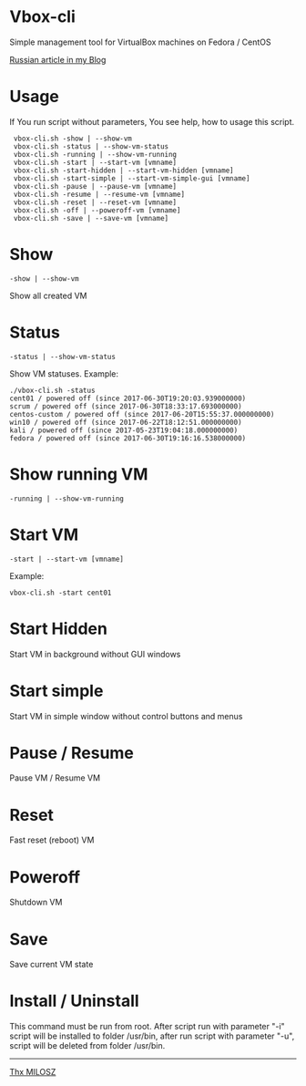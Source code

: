 # Vbox-cli
Simple management tool for VirtualBox machines on Fedora / CentOS

[Russian article in my Blog](https://sys-adm.in/virtualization/720-upravlenie-mashinami-virtualbox-iz-terminala.html)

# Usage
If You run script without parameters, You see help, how to usage this script.
```
 vbox-cli.sh -show | --show-vm
 vbox-cli.sh -status | --show-vm-status
 vbox-cli.sh -running | --show-vm-running
 vbox-cli.sh -start | --start-vm [vmname]
 vbox-cli.sh -start-hidden | --start-vm-hidden [vmname]
 vbox-cli.sh -start-simple | --start-vm-simple-gui [vmname]
 vbox-cli.sh -pause | --pause-vm [vmname]
 vbox-cli.sh -resume | --resume-vm [vmname]
 vbox-cli.sh -reset | --reset-vm [vmname]
 vbox-cli.sh -off | --poweroff-vm [vmname]
 vbox-cli.sh -save | --save-vm [vmname]

```
# Show
```
-show | --show-vm
```
Show all created VM

# Status
```
-status | --show-vm-status
```
Show VM statuses. Example:
```
./vbox-cli.sh -status
cent01 / powered off (since 2017-06-30T19:20:03.939000000)
scrum / powered off (since 2017-06-30T18:33:17.693000000)
centos-custom / powered off (since 2017-06-20T15:55:37.000000000)
win10 / powered off (since 2017-06-22T18:12:51.000000000)
kali / powered off (since 2017-05-23T19:04:18.000000000)
fedora / powered off (since 2017-06-30T19:16:16.538000000)
```

# Show running VM
```
-running | --show-vm-running
```

# Start VM
```
-start | --start-vm [vmname]
```
Example:
```
vbox-cli.sh -start cent01
```

# Start Hidden
Start VM in background without GUI windows

# Start simple
Start VM in simple window without control buttons and menus

# Pause / Resume
Pause VM / Resume VM

# Reset
Fast reset (reboot) VM

# Poweroff
Shutdown VM

# Save
Save current VM state

# Install / Uninstall
This command must be run from root. After script run with parameter "-i" script will be installed to folder /usr/bin, after run script with parameter "-u", script will be deleted from folder /usr/bin.

---

[Thx MILOSZ](https://blog.sleeplessbeastie.eu/2013/07/23/virtualbox-how-to-control-virtual-machine-using-command-line/)